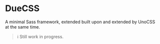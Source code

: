 # DueCSS

A minimal Sass framework, extended built upon and extended by UnoCSS at the same time.

> ℹ️ Still work in progress.
